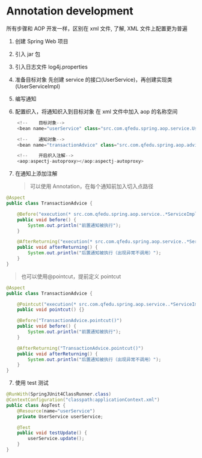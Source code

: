 # Annotation development

所有步骤和 AOP 开发一样，区别在 xml 文件, 了解, XML 文件上配置更为普遍

1. 创建 Spring Web 项目
2. 引入 jar 包
3. 引入日志文件 log4j.properties
4. 准备目标对象
   先创建 service 的接口(UserService)，再创建实现类(UserServiceImpl)

5. 编写通知

6. 配置织入，将通知织入到目标对象
   在 xml 文件中加入 aop 的名称空间

```javascript
    <!--    目标对象-->
    <bean name="userService" class="src.com.qfedu.spring.aop.service.UserServiceImpl"></bean>>

    <!--    通知对象-->
    <bean name="transactionAdvice" class="src.com.qfedu.spring.aop.advice.TransactionAdvice"></bean>

    <!--    开启织入注解-->
    <aop:aspectj-autoproxy></aop:aspectj-autoproxy>

```

7. 在通知上添加注解
   > 可以使用 Annotation，在每个通知前加入切入点路径

```java
@Aspect
public class TransactionAdvice {

    @Before("execution(* src.com.qfedu.spring.aop.service..*ServiceImpl.*(..))")
    public void before() {
        System.out.println("前置通知被执行");
    }

    @AfterReturning("execution(* src.com.qfedu.spring.aop.service..*ServiceImpl.*(..))")
    public void afterReturning() {
        System.out.println("后置通知被执行（出现异常不调用）");
    }
}
```

> 也可以使用@pointcut，提前定义 pointcut

```java
@Aspect
public class TransactionAdvice {

    @Pointcut("execution(* src.com.qfedu.spring.aop.service..*ServiceImpl.*(..))")
    public void pointcut() {}

    @Before("TransactionAdvice.pointcut()")
    public void before() {
        System.out.println("前置通知被执行");
    }

    @AfterReturning("TransactionAdvice.pointcut()")
    public void afterReturning() {
        System.out.println("后置通知被执行（出现异常不调用）");
    }
}
```

7. 使用 test 测试

```java
@RunWith(SpringJUnit4ClassRunner.class)
@ContextConfiguration("classpath:applicationContext.xml")
public class AopTest {
    @Resource(name="userService")
    private UserService userService;

    @Test
    public void testUpdate() {
        userService.update();
    }
}
```
